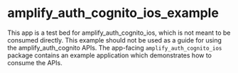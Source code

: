 # amplify_auth_cognito_ios_example

This app is a test bed for amplify_auth_cognito_ios, which is not meant to be consumed directly. This example should not be used as a guide for using the amplify_auth_cognito APIs. The app-facing `amplify_auth_cognito_ios` package contains an example application which demonstrates how to consume the APIs.
